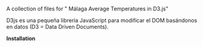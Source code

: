 A collection of files for " Málaga Average Temperatures in D3.js"

D3js es una pequeña librería JavaScript para modificar el DOM basándonos en datos (D3 = Data Driven Documents).

<b>Installation</b>
